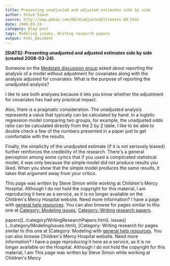 ```yaml
---
title: Presenting unadjusted and adjusted estimates side by side
author: Steve Simon
source: http://www.pmean.com/08/UnadjustedEstimates-08.html
date: 2008-03-24
category: Blog post
tags: Modeling issues, Writing research papers
output: html_document
---
```

**[StATS]:** **Presenting unadjusted and adjusted
estimates side by side (created 2008-03-24)**.

Someone on the [Medstats discussion
group](../category/InterestingWebsites.html#MeStXx) asked about
reporting the analysis of a model without adjustment for covariates
along with the analysis adjusted for covariates. What is the purpose of
reporting the unadjusted analysis?

I like to see both analyses because it lets you know whether the
adjustment for covariates has had any practical impact.

Also, there is a pragmatic consideration. The unadjusted analysis
represents a value that typically can be calculated by hand. In a
logistic regression model comparing two groups, for example, the
unadjusted odds ratio can be calculated directly from the 2 by 2 table.
I like to be able to double check a few of the numbers presented in a
paper just to get comfortable with the results.

Finally, the simplicity of the unadjusted estimate (if it is not
seriously biased) further reinforces the credibility of the research.
There\'s a general perception among some cynics that if you used a
complicated statistical model, it was only because the simple model did
not produce results you liked. When you show that the simple model
produces the same results, it takes that argument away from your
critics.

This page was written by Steve Simon while working at Children\'s Mercy
Hospital. Although I do not hold the copyright for this material, I am
reproducing it here as a service, as it is no longer available on the
Children\'s Mercy Hospital website. Need more information? I have a page
with [general help resources](../GeneralHelp.html). You can also browse
for pages similar to this one at [Category: Modeling
issues](../category/ModelingIssues.html), [Category: Writing research
papers](../category/WritingResearchPapers.html).
<!---More--->
papers](../category/WritingResearchPapers.html).
issues](../category/ModelingIssues.html), [Category: Writing research
for pages similar to this one at [Category: Modeling
with [general help resources](../GeneralHelp.html). You can also browse
Children\'s Mercy Hospital website. Need more information? I have a page
reproducing it here as a service, as it is no longer available on the
Hospital. Although I do not hold the copyright for this material, I am
This page was written by Steve Simon while working at Children\'s Mercy

<!---Do not use
**[StATS]:** **Presenting unadjusted and adjusted
This page was written by Steve Simon while working at Children\'s Mercy
Hospital. Although I do not hold the copyright for this material, I am
reproducing it here as a service, as it is no longer available on the
Children\'s Mercy Hospital website. Need more information? I have a page
with [general help resources](../GeneralHelp.html). You can also browse
for pages similar to this one at [Category: Modeling
issues](../category/ModelingIssues.html), [Category: Writing research
papers](../category/WritingResearchPapers.html).
--->

